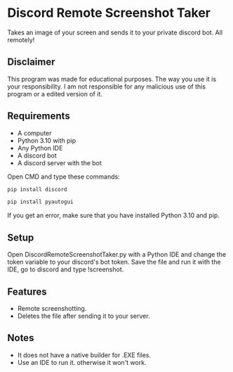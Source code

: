 # Discord Remote Screenshot Taker
Takes an image of your screen and sends it to your private discord bot. All remotely!
## Disclaimer
This program was made for educational purposes.
The way you use it is your responsibility.
I am not responsible for any malicious use of this program or a edited version of it.
## Requirements

- A computer
- Python 3.10 with pip
- Any Python IDE
- A discord bot
- A discord server with the bot

Open CMD and type these commands:

```bash
pip install discord
```
```bash
pip install pyautogui
```
If you get an error, make sure that you have installed Python 3.10 and pip.

## Setup
Open DiscordRemoteScreenshotTaker.py with a Python IDE and change the token variable to your discord's bot token.
Save the file and run it with the IDE, go to discord and type !screenshot.

## Features
- Remote screenshotting.
- Deletes the file after sending it to your server.


## Notes

- It does not have a native builder for .EXE files.
- Use an IDE to run it. otherwise it won't work.
